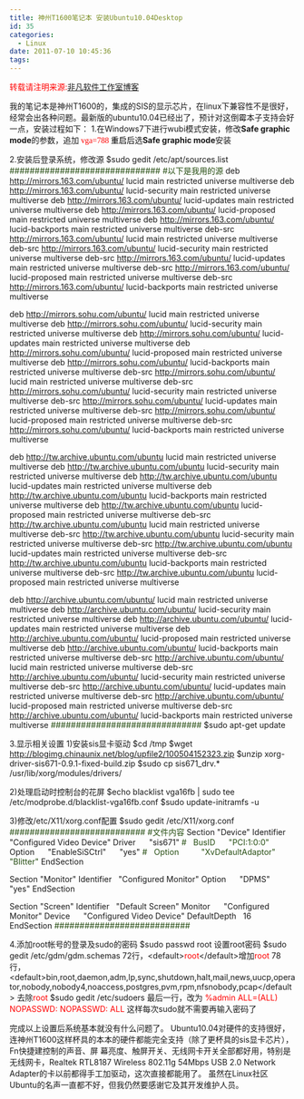 ```yaml
---
title: 神州T1600笔记本 安装Ubuntu10.04Desktop
id: 35
categories:
  - Linux
date: 2011-07-10 10:45:36
tags:
---
```


<span style="color: #ff0000;">转载请注明来源:</span>[非凡软件工作室博客](../ "非凡软件工作室博客")

我的笔记本是神州T1600的，集成的SIS的显示芯片，在linux下兼容性不是很好，经常会出各种问题。最新版的ubuntu10.04已经出了，预计对这倒霉本子支持会好一点，安装过程如下：
1.在Windows7下进行wubi模式安装，修改**Safe graphic mode**<span style="font-family: 宋体;">的参数，追加</span><span style="color: #ff0000; font-family: 宋体;"> vga=788 <span style="color: #000000;">重启后</span></span>选**Safe graphic mode**安装

2.安装后登录系统，修改源
$sudo gedit /etc/apt/sources.list
<span style="color: #274e13;">##############################
#以下是我用的源</span>
deb http://mirrors.163.com/ubuntu/ lucid main restricted universe multiverse
deb http://mirrors.163.com/ubuntu/ lucid-security main restricted universe multiverse
deb http://mirrors.163.com/ubuntu/ lucid-updates main restricted universe multiverse
deb http://mirrors.163.com/ubuntu/ lucid-proposed main restricted universe multiverse
deb http://mirrors.163.com/ubuntu/ lucid-backports main restricted universe multiverse
deb-src http://mirrors.163.com/ubuntu/ lucid main restricted universe multiverse
deb-src http://mirrors.163.com/ubuntu/ lucid-security main restricted universe multiverse
deb-src http://mirrors.163.com/ubuntu/ lucid-updates main restricted universe multiverse
deb-src http://mirrors.163.com/ubuntu/ lucid-proposed main restricted universe multiverse
deb-src http://mirrors.163.com/ubuntu/ lucid-backports main restricted universe multiverse

deb http://mirrors.sohu.com/ubuntu/ lucid main restricted universe multiverse
deb http://mirrors.sohu.com/ubuntu/ lucid-security main restricted universe multiverse
deb http://mirrors.sohu.com/ubuntu/ lucid-updates main restricted universe multiverse
deb http://mirrors.sohu.com/ubuntu/ lucid-proposed main restricted universe multiverse
deb http://mirrors.sohu.com/ubuntu/ lucid-backports main restricted universe multiverse
deb-src http://mirrors.sohu.com/ubuntu/ lucid main restricted universe multiverse
deb-src http://mirrors.sohu.com/ubuntu/ lucid-security main restricted universe multiverse
deb-src http://mirrors.sohu.com/ubuntu/ lucid-updates main restricted universe multiverse
deb-src http://mirrors.sohu.com/ubuntu/ lucid-proposed main restricted universe multiverse
deb-src http://mirrors.sohu.com/ubuntu/ lucid-backports main restricted universe multiverse

deb http://tw.archive.ubuntu.com/ubuntu lucid main restricted universe multiverse
deb http://tw.archive.ubuntu.com/ubuntu lucid-security main restricted universe multiverse
deb http://tw.archive.ubuntu.com/ubuntu lucid-updates main restricted universe multiverse
deb http://tw.archive.ubuntu.com/ubuntu lucid-backports main restricted universe multiverse
deb http://tw.archive.ubuntu.com/ubuntu lucid-proposed main restricted universe multiverse
deb-src http://tw.archive.ubuntu.com/ubuntu lucid main restricted universe multiverse
deb-src http://tw.archive.ubuntu.com/ubuntu lucid-security main restricted universe multiverse
deb-src http://tw.archive.ubuntu.com/ubuntu lucid-updates main restricted universe multiverse
deb-src http://tw.archive.ubuntu.com/ubuntu lucid-backports main restricted universe multiverse
deb-src http://tw.archive.ubuntu.com/ubuntu lucid-proposed main restricted universe multiverse

deb http://archive.ubuntu.com/ubuntu/ lucid main restricted universe multiverse
deb http://archive.ubuntu.com/ubuntu/ lucid-security main restricted universe multiverse
deb http://archive.ubuntu.com/ubuntu/ lucid-updates main restricted universe multiverse
deb http://archive.ubuntu.com/ubuntu/ lucid-proposed main restricted universe multiverse
deb http://archive.ubuntu.com/ubuntu/ lucid-backports main restricted universe multiverse
deb-src http://archive.ubuntu.com/ubuntu/ lucid main restricted universe multiverse
deb-src http://archive.ubuntu.com/ubuntu/ lucid-security main restricted universe multiverse
deb-src http://archive.ubuntu.com/ubuntu/ lucid-updates main restricted universe multiverse
deb-src http://archive.ubuntu.com/ubuntu/ lucid-proposed main restricted universe multiverse
deb-src http://archive.ubuntu.com/ubuntu/ lucid-backports main restricted universe multiverse
<span style="color: #274e13;">##############################</span>
$sudo apt-get update

3.显示相关设置
1)安装sis显卡驱动
$cd /tmp
$wget http://blogimg.chinaunix.net/blog/upfile2/100504152323.zip
$unzip xorg-driver-sis671-0.9.1-fixed-build.zip
$sudo cp sis671_drv.* /usr/lib/xorg/modules/drivers/

2)处理启动时控制台的花屏
$echo blacklist vga16fb | sudo tee /etc/modprobe.d/blacklist-vga16fb.conf
$sudo update-initramfs -u

3)修改/etc/X11/xorg.conf配置
$sudo gedit /etc/X11/xorg.conf
<span style="color: #274e13;">###########################
#文件内容</span>
Section "Device"
Identifier   "Configured Video Device"
Driver      "sis671"
<span style="color: #274e13;">#   BusID      "PCI:1:0:0" </span>
Option      "EnableSiSCtrl"      "yes"
<span style="color: #274e13;">#   Option          "XvDefaultAdaptor"   "Blitter" </span>
EndSection

Section "Monitor"
Identifier   "Configured Monitor"
Option      "DPMS"         "yes"
EndSection

Section "Screen"
Identifier   "Default Screen"
Monitor      "Configured Monitor"
Device      "Configured Video Device"
DefaultDepth   16
EndSection
<span style="color: #274e13;">###########################</span>

4.添加root帐号的登录及sudo的密码
$sudo passwd root
设置root密码
$sudo gedit /etc/gdm/gdm.schemas
72行，&lt;default&gt;<span style="color: #ff0000;">root</span>&lt;/default&gt;增加<span style="color: #ff0000;">root</span>
78 行，&lt;default&gt;bin,root,daemon,adm,lp,sync,shutdown,halt,mail,news,uucp,operator,nobody,nobody4,noaccess,postgres,pvm,rpm,nfsnobody,pcap&lt;/default&gt;
去除<span style="color: #ff0000;">root</span>
$sudo gedit /etc/sudoers
最后一行，改为
<span style="color: #ff0000;">%admin ALL=(ALL) NOPASSWD: NOPASSWD: ALL </span>
这样每次sudo就不需要再输入密码了

完成以上设置后系统基本就没有什么问题了。
Ubuntu10.04对硬件的支持很好，连神州T1600这样杯具的本本的硬件都能完全支持（除了更杯具的sis显卡芯片），Fn快捷建控制的声音、屏 幕亮度、触屏开关、无线网卡开关全部都好用，特别是无线网卡，Realtek RTL8187 Wireless 802.11g 54Mbps USB  2.0 Network Adapter的卡以前都得手工加驱动，这次直接都能用了。
虽然在Linux社区Ubuntu的名声一直都不好，但我仍然要感谢它及其开发维护人员。